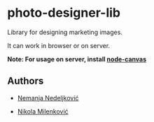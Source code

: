 # photo-designer-lib


Library for designing marketing images. 

It can work in browser or on server. 

**Note: For usage on server, install [node-canvas](https://github.com/Automattic/node-canvas)**

## Authors

 * [Nemanja Nedeljković](https://nemanja.top/)

 * [Nikola Milenković](https://github.com/nikolamilenkovic)

